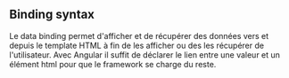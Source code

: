 
## Binding syntax
Le data binding permet d'afficher et de récupérer des données vers et depuis le template HTML à fin de les afficher ou des les récupérer de l'utilisateur. Avec Angular il suffit de déclarer le lien entre une valeur et un élément html pour que le framework se charge du reste.


<!--stackedit_data:
eyJoaXN0b3J5IjpbLTIxMDA1NDY3MV19
-->